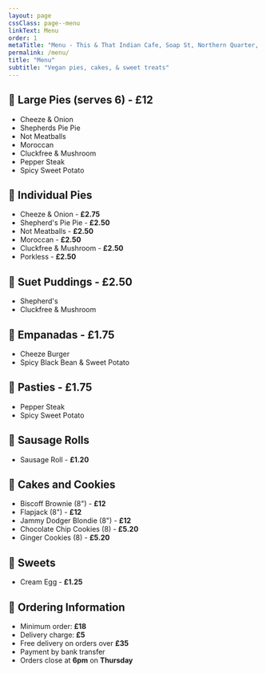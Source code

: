```yaml
---
layout: page
cssClass: page--menu
linkText: Menu
order: 1
metaTitle: "Menu - This & That Indian Cafe, Soap St, Northern Quarter, Manchester"
permalink: /menu/
title: "Menu"
subtitle: "Vegan pies, cakes, & sweet treats"
---
```


## 🥧 Large Pies (serves 6) - **£12**
* Cheeze & Onion
* Shepherds Pie Pie  
* Not Meatballs
* Moroccan
* Cluckfree & Mushroom
* Pepper Steak
* Spicy Sweet Potato

## 🥧 Individual Pies
* Cheeze & Onion - **£2.75**
* Shepherd's Pie Pie - **£2.50**
* Not Meatballs - **£2.50**
* Moroccan - **£2.50**
* Cluckfree & Mushroom - **£2.50**
* Porkless - **£2.50**

## 🥄 Suet Puddings - **£2.50**
* Shepherd's
* Cluckfree & Mushroom

## 🥟 Empanadas - **£1.75**
* Cheeze Burger
* Spicy Black Bean & Sweet Potato

## 🥟 Pasties - **£1.75**
* Pepper Steak
* Spicy Sweet Potato

## 🌭 Sausage Rolls
* Sausage Roll - **£1.20**

## 🍪 Cakes and Cookies
* Biscoff Brownie (8") - **£12**
* Flapjack (8") - **£12**
* Jammy Dodger Blondie (8") - **£12**
* Chocolate Chip Cookies (8) - **£5.20**
* Ginger Cookies (8) - **£5.20**

## 🍫 Sweets
* Cream Egg - **£1.25**

## 📝 Ordering Information
* Minimum order: **£18**
* Delivery charge: **£5**
* Free delivery on orders over **£35**
* Payment by bank transfer
* Orders close at **6pm** on **Thursday**
